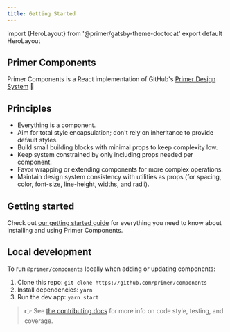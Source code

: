 ```yaml
---
title: Getting Started
---
```


import {HeroLayout} from '@primer/gatsby-theme-doctocat'
export default HeroLayout

## Primer Components

Primer Components is a React implementation of GitHub's [Primer Design System](https://primer.style/) 🎉

## Principles

* Everything is a component.
* Aim for total style encapsulation; don't rely on inheritance to provide default styles.
* Build small building blocks with minimal props to keep complexity low.
* Keep system constrained by only including props needed per component.
* Favor wrapping or extending components for more complex operations.
* Maintain design system consistency with utilities as props (for spacing, color, font-size, line-height, widths, and radii).

## Getting started

Check out [our getting started guide](/getting-started) for everything you need to know about installing and using Primer Components.

## Local development

To run `@primer/components` locally when adding or updating components:

1. Clone this repo: `git clone https://github.com/primer/components`
2. Install dependencies: `yarn`
3. Run the dev app: `yarn start`

> 👉 See [the contributing docs](https://github.com/primer/components/blob/master/CONTRIBUTING.md) for more info on code style, testing, and coverage.
